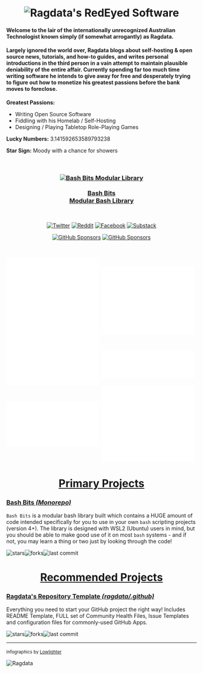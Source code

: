 <h1 align="center">
<img src="https://user-images.githubusercontent.com/6827931/226155940-f16a03c0-bcf8-48a1-8537-c8469efe273b.png" alt="Ragdata's RedEyed Software">
</h1>

<h4>Welcome to the lair of the internationally unrecognized Australian Technologist known simply (if somewhat arrogantly) as Ragdata.</h4>

<h4>Largely ignored the world over, Ragdata blogs about self-hosting & open source news, tutorials, and how-to guides, and writes personal introductions in the third person in a vain attempt to maintain plausible deniability of the entire affair.  Currently spending far too much time writing software he intends to give away for free and desperately trying to figure out how to monetize his greatest passions before the bank moves to foreclose.</h4>

**Greatest Passions:**

 - Writing Open Source Software
 - Fiddling with his Homelab / Self-Hosting
 - Designing / Playing Tabletop Role-Playing Games

**Lucky Numbers:**  3.141592653589793238 

**Star Sign:** Moody with a chance for showers

<br />

<h3 align="center">

<a href="https://github.com/bash-bits" target="_blank"><img src="https://user-images.githubusercontent.com/6827931/227745915-3211c64a-1e29-4089-b352-4700721e0f0e.png" alt="Bash Bits Modular Library" /><br /><br />Bash Bits<br />Modular Bash Library</a>

</h3>

<br />

<div align="center">

<a href="https://twitter.com/RedEyedSoftware" target="_blank"><img src="https://img.shields.io/badge/Twitter-55ACEE?style=for-the-badge&logo=twitter&logoColor=white" alt="Twitter"></a>
<a href="https://reddit.com/r/RedeyedSoftware" target="_blank"><img src="https://img.shields.io/badge/Reddit-FF4500?style=for-the-badge&logo=reddit&logoColor=white" alt="Reddit"></a>
<a href="https://facebook.com/redeyedsoftware" target="_blank"><img src="https://img.shields.io/badge/Facebook-3B5998?style=for-the-badge&logo=facebook&logoColor=white" alt="Facebook"></a>
<a href="https://discord.gg/54PkrM7TKq" target="_blank"><img src="https://img.shields.io/badge/Discord-7289da?style=for-the-badge&logo=discord&logoColor=white" alt="Substack"></a>

<a href="https://github.com/sponsors/Ragdata" target="_blank"><img src="https://img.shields.io/badge/Sponsor_Ragdata-30363D?style=for-the-badge&logo=github-sponsors&logoColor=EA4AAA" alt="GitHub Sponsors"></a>
<a href="https://ko-fi.com/ragdata" target="_blank"><img src="https://img.shields.io/badge/Support_Ragdata-F16061?style=for-the-badge&logo=ko-fi&logoColor=white" alt="GitHub Sponsors"></a>

</div>

<br />

<a href="https://github.com/ragdata"><img src="./repositories.svg" alt="Repositories" width="49%" align="center" /></a>
<a href="https://github.com/ragdata"><img src="./github-habits.svg" alt="Habits" width="49%" align="center" /></a>
<a href="https://github.com/ragdata"><img src="./iso-calendar.svg" alt="Calendar" width="49%" align="center" /></a>
<a href="https://github.com/ragdata"><img src="./languages.svg" alt="Languages" width="49%" align="center" /></a>
<a href="https://github.com/ragdata"><img src="./wakatime.svg" alt="Wakatime" width="49%" align="center" /></a>
<a href="https://github.com/ragdata"><img src="./achievements.svg" alt="Activity" width="49%" align="center" /></a>

<h1 align="center"><a name="top" href="#top">Primary Projects</a></h1>

<h3><a name="github" href="https://github.com/bash-bits">Bash Bits <em>(Monorepo)</em></a></h3>

`Bash Bits` is a modular bash library built which contains a HUGE amount of code intended specifically for you to use in your own `bash` scripting projects (version 4+).  The library is designed with WSL2 (Ubuntu) users in mind, but you should be able to make good use of it on most `bash` systems - and if not, you may learn a thing or two just by looking through the code!  

<img src="https://img.shields.io/github/stars/bash-bits/bash-bits?style=social" alt="stars" align="left">
<img src="https://img.shields.io/github/forks/bash-bits/bash-bits?style=social" alt="forks" align="left">
<img src="https://img.shields.io/github/last-commit/bash-bits/bash-bits?style=flat-square" alt="last commit">



<h1 align="center"><a name="rec" href="#rec">Recommended Projects</a></h1>

<h3><a name="github" href="https://github.com/ragdata/.github">Ragdata's Repository Template <em>(ragdata/.github)</em></a></h3>

Everything you need to start your GitHub project the right way!  Includes README Template, FULL set of Community Health Files, Issue Templates and configuration files for commonly-used GitHub Apps.

<img src="https://img.shields.io/github/stars/ragdata/.github?style=social" alt="stars" align="left">
<img src="https://img.shields.io/github/forks/ragdata/.github?style=social" alt="forks" align="left">
<img src="https://img.shields.io/github/last-commit/ragdata/.github?style=flat-square" alt="last commit">

<hr />

[//]: # (<h3><a name="" href=""></a></h3>)

<small>Infographics by <a href="https://github.com/lowlighter/metrics" target="_blank">Lowlighter</a></small>

<img src="https://komarev.com/ghpvc/?username=Ragdata&label=PROFILE+VIEWS&color=4a6bad&style=flat-square" alt="Ragdata" />
